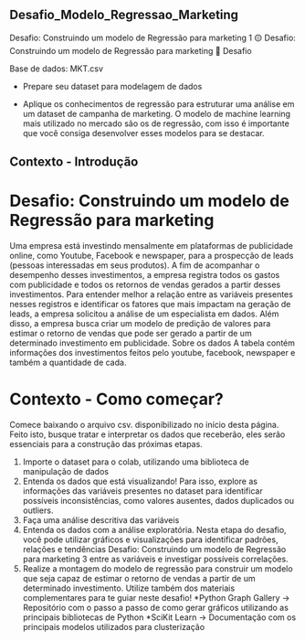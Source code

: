 ## Desafio_Modelo_Regressao_Marketing

Desafio: Construindo um modelo de Regressão para marketing 1
🟡
Desafio: Construindo um modelo
de Regressão para marketing
🚀 Desafio

Base de dados:
MKT.csv


* Prepare seu dataset para modelagem de dados

* Aplique os conhecimentos de regressão para estruturar uma
análise em um dataset de campanha de marketing. O modelo de
machine learning mais utilizado no mercado são os de regressão,
com isso é importante que você consiga desenvolver esses
modelos para se destacar.


## Contexto - Introdução

# Desafio: Construindo um modelo de Regressão para marketing

Uma empresa está investindo mensalmente em plataformas de publicidade online,
como Youtube, Facebook e newspaper, para a prospecção de leads (pessoas
interessadas em seus produtos). A fim de acompanhar o desempenho desses
investimentos, a empresa registra todos os gastos com publicidade e todos os retornos
de vendas gerados a partir desses investimentos.
Para entender melhor a relação entre as variáveis presentes nesses registros e
identificar os fatores que mais impactam na geração de leads, a empresa solicitou a
análise de um especialista em dados. Além disso, a empresa busca criar um
modelo de predição de valores para estimar o retorno de vendas que pode ser gerado
a partir de um determinado investimento em publicidade.
Sobre os dados
A tabela contém informações dos investimentos feitos pelo youtube, facebook,
newspaper e também a quantidade de cada.

# Contexto - Como começar?
Comece baixando o arquivo csv. disponibilizado no início desta página. Feito isto,
busque tratar e interpretar os dados que receberão, eles serão essenciais para a
construção das próximas etapas.

1. Importe o dataset para o colab, utilizando uma biblioteca de manipulação de dados
2. Entenda os dados que está visualizando! Para isso, explore as informações das
variáveis presentes no dataset para identificar possíveis inconsistências, como
valores ausentes, dados duplicados ou outliers.
3. Faça uma análise descritiva das variáveis
4. Entenda os dados com a análise exploratória. Nesta etapa do desafio, você pode
utilizar gráficos e visualizações para identificar padrões, relações e tendências
Desafio: Construindo um modelo de Regressão para marketing 3
entre as variáveis e investigar possíveis correlações.
5. Realize a montagem do modelo de regressão para construir um modelo que seja
capaz de estimar o retorno de vendas a partir de um determinado investimento.
Utilize também dos materiais complementares para te guiar neste desafio!
*Python Graph Gallery → Repositório com o passo a passo de como gerar gráficos
utilizando as principais bibliotecas de Python
*SciKit Learn → Documentação com os principais modelos utilizados para
clusterização
  

